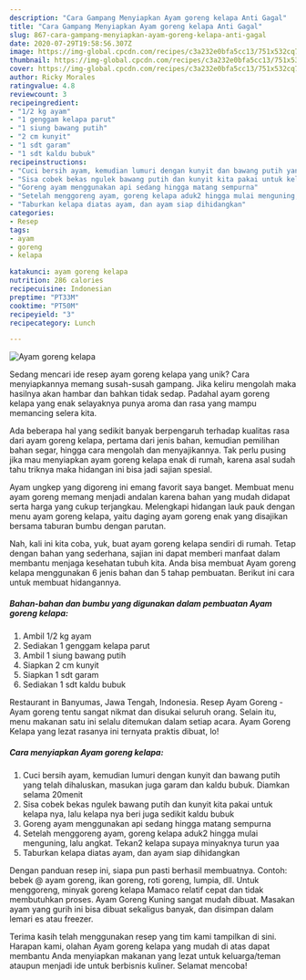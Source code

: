 ```yaml
---
description: "Cara Gampang Menyiapkan Ayam goreng kelapa Anti Gagal"
title: "Cara Gampang Menyiapkan Ayam goreng kelapa Anti Gagal"
slug: 867-cara-gampang-menyiapkan-ayam-goreng-kelapa-anti-gagal
date: 2020-07-29T19:58:56.307Z
image: https://img-global.cpcdn.com/recipes/c3a232e0bfa5cc13/751x532cq70/ayam-goreng-kelapa-foto-resep-utama.jpg
thumbnail: https://img-global.cpcdn.com/recipes/c3a232e0bfa5cc13/751x532cq70/ayam-goreng-kelapa-foto-resep-utama.jpg
cover: https://img-global.cpcdn.com/recipes/c3a232e0bfa5cc13/751x532cq70/ayam-goreng-kelapa-foto-resep-utama.jpg
author: Ricky Morales
ratingvalue: 4.8
reviewcount: 3
recipeingredient:
- "1/2 kg ayam"
- "1 genggam kelapa parut"
- "1 siung bawang putih"
- "2 cm kunyit"
- "1 sdt garam"
- "1 sdt kaldu bubuk"
recipeinstructions:
- "Cuci bersih ayam, kemudian lumuri dengan kunyit dan bawang putih yang telah dihaluskan, masukan juga garam dan kaldu bubuk. Diamkan selama 20menit"
- "Sisa cobek bekas ngulek bawang putih dan kunyit kita pakai untuk kelapa nya, lalu kelapa nya beri juga sedikit kaldu bubuk"
- "Goreng ayam menggunakan api sedang hingga matang sempurna"
- "Setelah menggoreng ayam, goreng kelapa aduk2 hingga mulai menguning, lalu angkat. Tekan2 kelapa supaya minyaknya turun yaa"
- "Taburkan kelapa diatas ayam, dan ayam siap dihidangkan"
categories:
- Resep
tags:
- ayam
- goreng
- kelapa

katakunci: ayam goreng kelapa 
nutrition: 286 calories
recipecuisine: Indonesian
preptime: "PT33M"
cooktime: "PT50M"
recipeyield: "3"
recipecategory: Lunch

---
```



![Ayam goreng kelapa](https://img-global.cpcdn.com/recipes/c3a232e0bfa5cc13/751x532cq70/ayam-goreng-kelapa-foto-resep-utama.jpg)

Sedang mencari ide resep ayam goreng kelapa yang unik? Cara menyiapkannya memang susah-susah gampang. Jika keliru mengolah maka hasilnya akan hambar dan bahkan tidak sedap. Padahal ayam goreng kelapa yang enak selayaknya punya aroma dan rasa yang mampu memancing selera kita.

Ada beberapa hal yang sedikit banyak berpengaruh terhadap kualitas rasa dari ayam goreng kelapa, pertama dari jenis bahan, kemudian pemilihan bahan segar, hingga cara mengolah dan menyajikannya. Tak perlu pusing jika mau menyiapkan ayam goreng kelapa enak di rumah, karena asal sudah tahu triknya maka hidangan ini bisa jadi sajian spesial.

Ayam ungkep yang digoreng ini emang favorit saya banget. Membuat menu ayam goreng memang menjadi andalan karena bahan yang mudah didapat serta harga yang cukup terjangkau. Melengkapi hidangan lauk pauk dengan menu ayam goreng kelapa, yaitu daging ayam goreng enak yang disajikan bersama taburan bumbu dengan parutan.


Nah, kali ini kita coba, yuk, buat ayam goreng kelapa sendiri di rumah. Tetap dengan bahan yang sederhana, sajian ini dapat memberi manfaat dalam membantu menjaga kesehatan tubuh kita. Anda bisa membuat Ayam goreng kelapa menggunakan 6 jenis bahan dan 5 tahap pembuatan. Berikut ini cara untuk membuat hidangannya.

<!--inarticleads1-->

##### Bahan-bahan dan bumbu yang digunakan dalam pembuatan Ayam goreng kelapa:

1. Ambil 1/2 kg ayam
1. Sediakan 1 genggam kelapa parut
1. Ambil 1 siung bawang putih
1. Siapkan 2 cm kunyit
1. Siapkan 1 sdt garam
1. Sediakan 1 sdt kaldu bubuk


Restaurant in Banyumas, Jawa Tengah, Indonesia. Resep Ayam Goreng - Ayam goreng tentu sangat nikmat dan disukai seluruh orang. Selain itu, menu makanan satu ini selalu ditemukan dalam setiap acara. Ayam Goreng Kelapa yang lezat rasanya ini ternyata praktis dibuat, lo! 

<!--inarticleads2-->

##### Cara menyiapkan Ayam goreng kelapa:

1. Cuci bersih ayam, kemudian lumuri dengan kunyit dan bawang putih yang telah dihaluskan, masukan juga garam dan kaldu bubuk. Diamkan selama 20menit
1. Sisa cobek bekas ngulek bawang putih dan kunyit kita pakai untuk kelapa nya, lalu kelapa nya beri juga sedikit kaldu bubuk
1. Goreng ayam menggunakan api sedang hingga matang sempurna
1. Setelah menggoreng ayam, goreng kelapa aduk2 hingga mulai menguning, lalu angkat. Tekan2 kelapa supaya minyaknya turun yaa
1. Taburkan kelapa diatas ayam, dan ayam siap dihidangkan


Dengan panduan resep ini, siapa pun pasti berhasil membuatnya. Contoh: bebek @ ayam goreng, ikan goreng, roti goreng, lumpia, dll. Untuk menggoreng, minyak goreng kelapa Mamaco relatif cepat dan tidak membutuhkan proses. Ayam Goreng Kuning sangat mudah dibuat. Masakan ayam yang gurih ini bisa dibuat sekaligus banyak, dan disimpan dalam lemari es atau freezer. 

Terima kasih telah menggunakan resep yang tim kami tampilkan di sini. Harapan kami, olahan Ayam goreng kelapa yang mudah di atas dapat membantu Anda menyiapkan makanan yang lezat untuk keluarga/teman ataupun menjadi ide untuk berbisnis kuliner. Selamat mencoba!
